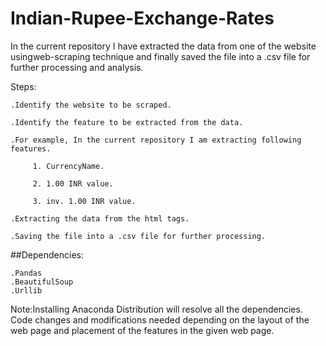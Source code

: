# Indian-Rupee-Exchange-Rates

In the current repository I have extracted the data from one of the website usingweb-scraping technique and finally saved the file into a .csv file for further processing and analysis.

Steps:

    .Identify the website to be scraped.

    .Identify the feature to be extracted from the data.

    .For example, In the current repository I am extracting following features.

         1. CurrencyName.
         
         2. 1.00 INR value.
         
         3. inv. 1.00 INR value.
         
    .Extracting the data from the html tags.

    .Saving the file into a .csv file for further processing.
   
##Dependencies:

    .Pandas
    .BeautifulSoup
    .Urllib
    
Note:Installing Anaconda Distribution will resolve all the dependencies. Code changes and modifications needed depending on the layout of the web page and placement of the features in the given web page.
